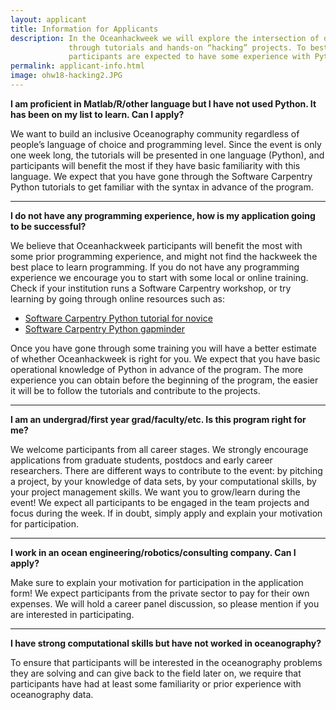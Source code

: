 ```yaml
---
layout: applicant
title: Information for Applicants
description: In the Oceanhackweek we will explore the intersection of data science and oceanography
             through tutorials and hands-on “hacking” projects. To best benefit from the program,
             participants are expected to have some experience with Python programming and data analysis.
permalink: applicant-info.html
image: ohw18-hacking2.JPG
---
```


**I am proficient in Matlab/R/other language but I have not used Python. It has been on my list to learn. Can I apply?**

We want to build an inclusive Oceanography community regardless of people’s language of choice and programming level. Since the event is only one week long, the tutorials will be presented in one language (Python), and participants will benefit the most if they have basic familiarity with this language. We expect that you have gone through the Software Carpentry Python tutorials to get familiar with the syntax in advance of the program.

---

**I do not have any programming experience, how is my application going to be successful?**

We believe that Oceanhackweek participants will benefit the most with some prior programming experience, and might not find the hackweek the best place to learn programming. If you do not have any programming experience we encourage you to start with some local or online training. Check if your institution runs a Software Carpentry workshop, or try learning by going through online resources such as:
 - [Software Carpentry Python tutorial for novice](http://swcarpentry.github.io/python-novice-inflammation)
 - [Software Carpentry Python gapminder](http://swcarpentry.github.io/python-novice-gapminder)

Once you have gone through some training you will have a better estimate of whether Oceanhackweek is right for you. We expect that you have basic operational knowledge of Python in advance of the program. The more experience you can obtain before the beginning of the program, the easier it will be to follow the tutorials and contribute to the projects.

---

**I am an undergrad/first year grad/faculty/etc. Is this program right for me?**

We welcome participants from all career stages. We strongly encourage applications from graduate students, postdocs and early career researchers. There are different ways to contribute to the event: by pitching a project, by your knowledge of data sets, by your computational skills, by your project management skills. We want you to grow/learn during the event! We expect all participants to be engaged in the team projects and focus during the week. If in doubt, simply apply and explain your motivation for participation.

---

**I work in an ocean engineering/robotics/consulting company. Can I apply?**

Make sure to explain your motivation for participation in the application form! We expect participants from the private sector to pay for their own expenses. We will hold a career panel discussion, so please mention if you are interested in participating.

---

**I have strong computational skills but have not worked in oceanography?**

To ensure that participants will be interested in the oceanography problems they are solving and can give back to the field later on, we require that participants have had at least some familiarity or prior experience with oceanography data.
